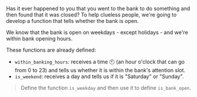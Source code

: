 Has it ever happened to you that you went to the bank to do something and then found that it was closed? To help clueless people, we're going to develop a function that tells whether the bank is open.

We know that the bank is open on weekdays - except holidays - and we're within bank opening hours.

These functions are already defined:

* `within_banking_hours`: receives a time :clock10: (an hour o'clock that can go from 0 to 23) and tells us whether it is within the bank's attention slot.
* `is_weekend`: receives a day and tells us if it is "Saturday" or "Sunday".

> Define the function `is_weekday` and then use it to define `is_bank_open`.
